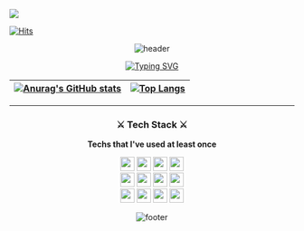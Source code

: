 ![](https://workers-visitors.wlsdnr129.workers.dev/visit?username=woong)
  
[![Hits](https://hits.seeyoufarm.com/api/count/incr/badge.svg?url=https%3A%2F%2Fgithub.com%2Fwoong12&count_bg=%23FFBFC7&title_bg=%2392DEFF&icon=&icon_color=%23E7E7E7&title=Hits&edge_flat=false)](https://hits.seeyoufarm.com)

<div align="center">
  
![header](https://capsule-render.vercel.app/api?type=waving&color=auto&height=200&section=header&text=woong's%20GitHub🚀&fontSize=90)

[![Typing SVG](https://readme-typing-svg.herokuapp.com/?color=6796e5&lines=Welcome&font=Dancing+Script&size=50&center=true&vCenter=true&width=600&height=80)](https://git.io/typing-svg)

  
|[![Anurag's GitHub stats](https://github-readme-stats.vercel.app/api?username=woong12&show_icons=true&theme=radical)](https://github.com/anuraghazra/github-readme-stats)|[![Top Langs](https://github-readme-stats.vercel.app/api/top-langs/?username=woong12&layout=compact&theme=radical&langs_count=8)](https://github.com/anuraghazra/github-readme-stats)
|--|--|

<hr>
<h3>⚔ Tech Stack ⚔</h3>

<strong> Techs that I've used at least once </strong>
  
<img height='25' src="https://img.shields.io/badge/HTML-E34F26?style=flat-square&logo=HTML5&logoColor=white"/>
<img height='25' src="https://img.shields.io/badge/CSS-1572B6?style=flat-square&logo=CSS3&logoColor=white"/>
<img height='25' src="https://img.shields.io/badge/Sass-CC6699?style=flat-square&logo=Sass&logoColor=white"/>
<img height='25' src="https://img.shields.io/badge/JavaScript-F7DF1E?style=flat-square&logo=JavaScript&logoColor=white"/>
<br>
<img height='25' src="https://img.shields.io/badge/Python-3776AB?style=flat-square&logo=Python&logoColor=white"/>
<img height='25' src="https://img.shields.io/badge/C-A8B9CC?style=flat-square&logo=C&logoColor=white"/>
<img height='25' src="https://img.shields.io/badge/Dart-0175C2?style=flat-square&logo=Dart&logoColor=white"/>
<img height='25' src="https://img.shields.io/badge/Flutter-02569B?style=flat-square&logo=Flutter&logoColor=white"/>
<br>
<img height='25' src="https://img.shields.io/badge/Git-F05032?style=flat-square&logo=Git&logoColor=white"/>
<img height='25' src="https://img.shields.io/badge/GitHub-181717?style=flat-square&logo=GitHub&logoColor=white"/>
<img height='25' src="https://img.shields.io/badge/Figma-F24E1E?style=flat-square&logo=Figma&logoColor=white"/>
<img height='25' src="https://img.shields.io/badge/Visual Studio Code-007ACC?style=flat-square&logo=Visual Studio Code&logoColor=white"/>

  
![footer](https://capsule-render.vercel.app/api?type=waving&color=auto&height=100&section=footer)
</div>


 

